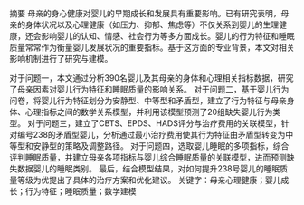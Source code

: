 摘要
母亲的身心健康对婴儿的早期成长和发展具有重要影响。已有研究表明，母亲的身体状况以及心理健康（如压力、抑郁、焦虑等）不仅关系到婴儿的生理健康，还会影响婴儿的认知、情感、社会行为等多方面成长。婴儿的行为特征和睡眠质量常常作为衡量婴儿发展状况的重要指标。基于这方面的专业背景，本文对相关影响机制进行了研究与建模。

对于问题一，本文通过分析390名婴儿及其母亲的身体和心理相关指标数据，研究了母亲因素对婴儿行为特征和睡眠质量的影响关系。
对于问题二，基于婴儿行为问卷，将婴儿行为特征划分为安静型、中等型和矛盾型，建立了行为特征与母亲身体、心理指标之间的数学关系模型，并利用该模型预测了20组缺失婴儿行为类型。
对于问题三，建立了CBTS、EPDS、HADS评分与治疗费用的关联模型，针对编号238的矛盾型婴儿，分析通过最小治疗费用使其行为特征由矛盾型转变为中等型和安静型的策略及调整路径。
对于问题四，选取婴儿睡眠的多项指标，综合评判睡眠质量，并建立母亲各项指标与婴儿综合睡眠质量的关联模型，进而预测缺失数据婴儿的睡眠类别。
最后，结合模型结果，对如何提升238号婴儿的睡眠质量等级为优提出了具体的治疗方案和优化建议。
关键字：母亲心理健康；婴儿成长；行为特征；睡眠质量；数学建模